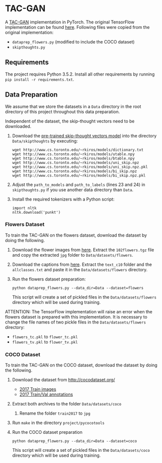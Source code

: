 # TAC-GAN

A [TAC-GAN](https://arxiv.org/abs/1703.06412) implementation in PyTorch. The original TensorFlow implementation can be found [here](https://github.com/dashayushman/TAC-GAN).
Following files were copied from the original implementation:

 - `dataprep_flowers.py` (modified to include the COCO dataset)
 - `skipthoughts.py`

## Requirements
The project requires Python 3.5.2. 
Install all other requirements by running `pip install -r requirements.txt`.

## Data Preparation
We assume that we store the datasets in a `Data` directory in the root directory of this project throughout this data preparation.

Independent of the dataset, the skip-thought vectors need to be downloaded.
 
 1. Download the [pre-trained skip-thought vectors model](https://github.com/ryankiros/skip-thoughts#getting-started) 
into the directory `Data/skipthoughts` by executing:
    
        wget http://www.cs.toronto.edu/~rkiros/models/dictionary.txt
        wget http://www.cs.toronto.edu/~rkiros/models/utable.npy
        wget http://www.cs.toronto.edu/~rkiros/models/btable.npy
        wget http://www.cs.toronto.edu/~rkiros/models/uni_skip.npz
        wget http://www.cs.toronto.edu/~rkiros/models/uni_skip.npz.pkl
        wget http://www.cs.toronto.edu/~rkiros/models/bi_skip.npz
        wget http://www.cs.toronto.edu/~rkiros/models/bi_skip.npz.pkl
    
 2. Adjust the `path_to_models` and `path_to_labels` (lines 23 and 24) in `skipthoughts.py` if you use another data directory than `Data`.
 3. Install the required tokenizers with a Python script:
    
        import nltk
        nltk.download('punkt')

### Flowers Dataset
To train the TAC-GAN on the flowers dataset, download the dataset by
doing the following.

1. Download the flower images from
[here](http://www.robots.ox.ac.uk/~vgg/data/flowers/102/102flowers.tgz).
Extract the `102flowers.tgz` file and copy the extracted `jpg` folder
 to `Data/datasets/flowers`.

2. Download the captions from
[here](https://drive.google.com/file/d/0B0ywwgffWnLLcms2WWJQRFNSWXM/).
Extract the `text_c10` folder and the `allclasses.txt` and paste it in the `Data/datasets/flowers` directory.

4. Run the flowers dataset preparation:
    
    ```
    python dataprep_flowers.py --data_dir=Data --dataset=flowers
    ```

    This script will create a set of pickled files in the `Data/datasets/flowers` directory which
    will be used during training.

ATTENTION: The TensorFlow implementation will raise an error when the flowers dataset is prepared with this implementation.
It is necessary to change the file names of two pickle files in the `Data/datasets/flowers` directory:

 - `flowers_tc.pkl` to `flower_tc.pkl`
 - `flowers_tv.pkl` to `flower_tv.pkl`

### COCO Dataset
To train the TAC-GAN on the COCO dataset, download the dataset by
doing the following.

 1. Download the dataset from http://cocodataset.org/
     - [2017 Train images](http://images.cocodataset.org/zips/train2017.zip)
     - [2017 Train/Val annotations](http://images.cocodataset.org/annotations/annotations_trainval2017.zip)
 2. Extract both archives to the folder `Data/datasets/coco`
    
    1. Rename the folder `train2017` to `jpg`
 3. Run `make` in the directory `project/pycocotools`
 4. Run the COCO dataset preparation
    
    ```
    python dataprep_flowers.py --data_dir=Data --dataset=coco
    ```
    
    This script will create a set of pickled files in the `Data/datasets/coco` directory which
    will be used during training.